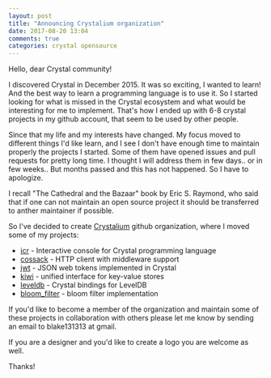 ```yaml
---
layout: post
title: "Announcing Crystalium organization"
date: 2017-08-20 13:04
comments: true
categories: crystal opensource
---
```


Hello, dear Crystal community!

I discovered Crystal in December 2015. It was so exciting, I wanted to learn!
And the best way to learn a programming language is to use it. So I started looking for what
is missed in the Crystal ecosystem and what would be interesting for me to implement.
That's how I ended up with 6-8 crystal projects in my github account, that seem to be used
by other people.

Since that my life and my interests have changed. My focus moved to different things I'd like learn,
and I see I don't have enough time to maintain properly the projects I started.
Some of them have opened issues and pull requests for pretty long time. I thought I will address them
in few days.. or in few weeks.. But months passed and this has not happened. So I have to apologize.

I recall "The Cathedral and the Bazaar" book by Eric S. Raymond, who said that if one can not maintain
an open source project it should be transferred to anther maintainer if possible.

So I've decided to create [Crystalium](https://github.com/crystalium) github organization,
where I moved some of my projects:

* [icr](https://github.com/crystalium/icr) - Interactive console for Crystal programming language
* [cossack](https://github.com/crystalium/cossack) - HTTP client with middleware support
* [jwt](https://github.com/crystalium/jwt) - JSON web tokens implemented in Crystal
* [kiwi](https://github.com/crystalium/kiwi) - unified interface for key-value stores
* [leveldb](https://github.com/crystalium/leveldb) - Crystal bindings for LevelDB
* [bloom_filter](https://github.com/crystalium/bloom_filter) - bloom filter implementation

If you'd like to become a member of the organization and maintain
some of these projects in collaboration with others
please let me know by sending an email to blake131313 at gmail.

If you are a designer and you'd like to create a logo you are welcome as well.

Thanks!



